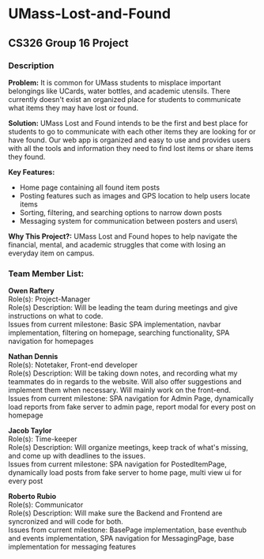 


# UMass-Lost-and-Found
## CS326 Group 16 Project

### Description
**Problem:** It is common for UMass students to misplace important belongings like UCards, water bottles, and academic utensils. There currently doesn't exist an organized place for students to communicate what items they may have lost or found.

**Solution:** UMass Lost and Found intends to be the first and best place for students to go to communicate with each other items they are looking for or have found. Our web app is organized and easy to use and provides users with all the tools and information they need to find lost items or share items they found.

**Key Features:**
 - Home page containing all found item posts
 - Posting features such as images and GPS location to help users locate items
 - Sorting, filtering, and searching options to narrow down posts
 - Messaging system for communication between posters and users\

**Why This Project?:** UMass Lost and Found hopes to help navigate the financial, mental, and academic struggles that come with losing an everyday item on campus.

### Team Member List:
**Owen Raftery**\
Role(s): Project-Manager\
Role(s) Description: Will be leading the team during meetings and give instructions on what to code. \
Issues from current milestone: Basic SPA implementation, navbar implementation, filtering on homepage, searching functionality, SPA navigation for homepages

**Nathan Dennis**\
Role(s): Notetaker, Front-end developer\
Role(s) Description: Will be taking down notes, and recording what my teammates do in regards to the website. Will also offer suggestions and implement them when necessary. Will mainly work on the front-end.\
Issues from current milestone: SPA navigation for Admin Page, dynamically load reports from fake server to admin page, report modal for every post on homepage

**Jacob Taylor**\
Role(s): Time-keeper\
Role(s) Description: Will organize meetings, keep track of what's missing, and come up with deadlines to the issues. \
Issues from current milestone: SPA navigation for PostedItemPage, dynamically load posts from fake server to home page, multi view ui for every post

**Roberto Rubio**\
Role(s): Communicator\
Role(s) Description: Will make sure the Backend and Frontend are syncronized and will code for both. \
Issues from current milestone: BasePage implementation, base eventhub and events implementation, SPA navigation for MessagingPage, base implementation for messaging features
